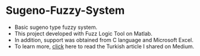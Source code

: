 # Sugeno-Fuzzy-System
- Basic sugeno type fuzzy system.
- This project developed with Fuzz Logic Tool on Matlab.
- In addition, support was obtained from C language and Microsoft Excel.
- To learn more, [click](https://medium.com/@mwltgr/sugeno-bulan%C4%B1k-sistem-%C3%B6rne%C4%9Fi-9029e240ca06) here to read the Turkish article I shared on Medium.


